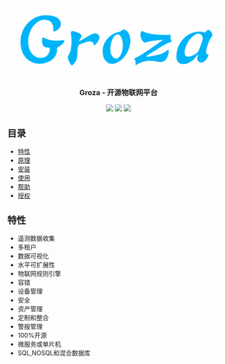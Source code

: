 <p align="center">
    <img src="doc/groza.png" alt="Groza">
</p>
<h3 align="center">Groza - 开源物联网平台</h3>
<p align="center">
    <a href="https://travis-ci.org/sanshengshui/Groza"><img src="https://travis-ci.com/sanshengshui/Groza.svg?branch=master" /></a>
    <a href="https://github.com/sanshengshui/Groza/blob/master/LICENSE"><img src="https://img.shields.io/badge/license-MIT-000000.svg" /></a>
    <a href="https://github.com/sanshengshui/Groza/issues"><img src="http://isitmaintained.com/badge/open/dreamans/syncd.svg" /></a>

## 目录

- [特性](#特性)
- [原理](#原理)
- [安装](#安装)
- [使用](#使用)
- [帮助](#帮助)
- [授权](#授权)



## 特性

- 遥测数据收集
- 多租户
- 数据可视化
- 水平可扩展性
- 物联网规则引擎
- 容错
- 设备管理
- 安全
- 资产管理
- 定制和整合
- 警报管理
- 100%开源
- 微服务或单片机
- SQL,NOSQL和混合数据库
